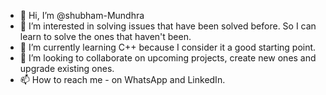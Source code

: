 - 👋 Hi, I’m @shubham-Mundhra
- 👀 I’m interested in solving issues that have been solved before. So I can learn to solve the ones that haven't been.
- 🌱 I’m currently learning C++ because I consider it a good starting point.
- 💞️ I’m looking to collaborate on upcoming projects, create new ones and upgrade existing ones.
- 📫 How to reach me - on WhatsApp and LinkedIn.

<!---
shubham-Mundhra/shubham-Mundhra is a ✨ special ✨ repository because its `README.md` (this file) appears on your GitHub profile.
You can click the Preview link to take a look at your changes.
--->
